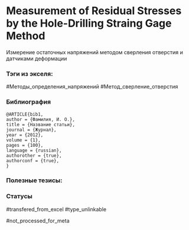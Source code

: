 # Measurement of Residual Stresses by the Hole-Drilling Straing Gage Method

Измерение остаточных напряжений методом сверления отверстия и датчиками деформации

### Тэги из экселя:
#Методы_определения_напряжений 
#Метод_сверление_отверстия 

### Библиография
```
@ARTICLE{bib1,
author = {Фамилия, И. О.},
title = {Название статьи},
journal = {Журнал},
year = {2012},
volume = {1},
pages = {100},
language = {russian},
authorother = {true},
authorconf = {true},
}
```

### Полезные тезисы:

### Статусы
#transfered_from_excel 
#type_unlinkable 

#not_processed_for_meta